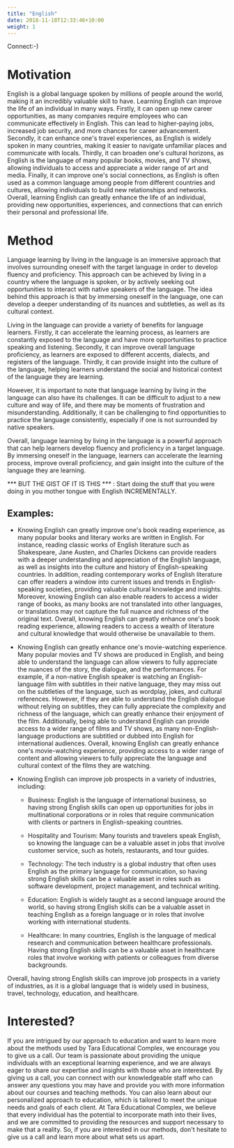 ```yaml
---
title: "English"
date: 2018-11-18T12:33:46+10:00
weight: 1
---
```


Connect:-)

# Motivation 

English is a global language spoken by millions of people around the world, making it an incredibly valuable skill to have. Learning English can improve the life of an individual in many ways. Firstly, it can open up new career opportunities, as many companies require employees who can communicate effectively in English. This can lead to higher-paying jobs, increased job security, and more chances for career advancement. Secondly, it can enhance one's travel experiences, as English is widely spoken in many countries, making it easier to navigate unfamiliar places and communicate with locals. Thirdly, it can broaden one's cultural horizons, as English is the language of many popular books, movies, and TV shows, allowing individuals to access and appreciate a wider range of art and media. Finally, it can improve one's social connections, as English is often used as a common language among people from different countries and cultures, allowing individuals to build new relationships and networks. Overall, learning English can greatly enhance the life of an individual, providing new opportunities, experiences, and connections that can enrich their personal and professional life.

# Method

Language learning by living in the language is an immersive approach that involves surrounding oneself with the target language in order to develop fluency and proficiency. This approach can be achieved by living in a country where the language is spoken, or by actively seeking out opportunities to interact with native speakers of the language. The idea behind this approach is that by immersing oneself in the language, one can develop a deeper understanding of its nuances and subtleties, as well as its cultural context.

Living in the language can provide a variety of benefits for language learners. Firstly, it can accelerate the learning process, as learners are constantly exposed to the language and have more opportunities to practice speaking and listening. Secondly, it can improve overall language proficiency, as learners are exposed to different accents, dialects, and registers of the language. Thirdly, it can provide insight into the culture of the language, helping learners understand the social and historical context of the language they are learning.

However, it is important to note that language learning by living in the language can also have its challenges. It can be difficult to adjust to a new culture and way of life, and there may be moments of frustration and misunderstanding. Additionally, it can be challenging to find opportunities to practice the language consistently, especially if one is not surrounded by native speakers.

Overall, language learning by living in the language is a powerful approach that can help learners develop fluency and proficiency in a target language. By immersing oneself in the language, learners can accelerate the learning process, improve overall proficiency, and gain insight into the culture of the language they are learning.

*** BUT THE GIST OF IT IS THIS *** : Start doing the stuff that you were doing in you mother tongue with English INCREMENTALLY.

## Examples:

* Knowing English can greatly improve one's book reading experience, as many popular books and literary works are written in English. For instance, reading classic works of English literature such as Shakespeare, Jane Austen, and Charles Dickens can provide readers with a deeper understanding and appreciation of the English language, as well as insights into the culture and history of English-speaking countries. In addition, reading contemporary works of English literature can offer readers a window into current issues and trends in English-speaking societies, providing valuable cultural knowledge and insights. Moreover, knowing English can also enable readers to access a wider range of books, as many books are not translated into other languages, or translations may not capture the full nuance and richness of the original text. Overall, knowing English can greatly enhance one's book reading experience, allowing readers to access a wealth of literature and cultural knowledge that would otherwise be unavailable to them.

* Knowing English can greatly enhance one's movie-watching experience. Many popular movies and TV shows are produced in English, and being able to understand the language can allow viewers to fully appreciate the nuances of the story, the dialogue, and the performances. For example, if a non-native English speaker is watching an English-language film with subtitles in their native language, they may miss out on the subtleties of the language, such as wordplay, jokes, and cultural references. However, if they are able to understand the English dialogue without relying on subtitles, they can fully appreciate the complexity and richness of the language, which can greatly enhance their enjoyment of the film. Additionally, being able to understand English can provide access to a wider range of films and TV shows, as many non-English-language productions are subtitled or dubbed into English for international audiences. Overall, knowing English can greatly enhance one's movie-watching experience, providing access to a wider range of content and allowing viewers to fully appreciate the language and cultural context of the films they are watching.

* Knowing English can improve job prospects in a variety of industries, including:
  - Business: English is the language of international business, so having strong English skills can open up opportunities for jobs in multinational corporations or in roles that require communication with clients or partners in English-speaking countries.

  - Hospitality and Tourism: Many tourists and travelers speak English, so knowing the language can be a valuable asset in jobs that involve customer service, such as hotels, restaurants, and tour guides.

  - Technology: The tech industry is a global industry that often uses English as the primary language for communication, so having strong English skills can be a valuable asset in roles such as software development, project management, and technical writing.

  - Education: English is widely taught as a second language around the world, so having strong English skills can be a valuable asset in teaching English as a foreign language or in roles that involve working with international students.

  - Healthcare: In many countries, English is the language of medical research and communication between healthcare professionals. Having strong English skills can be a valuable asset in healthcare roles that involve working with patients or colleagues from diverse backgrounds.

Overall, having strong English skills can improve job prospects in a variety of industries, as it is a global language that is widely used in business, travel, technology, education, and healthcare.

# Interested?

 If you are intrigued by our approach to education and want to learn more about the methods used by Tara Educational Complex, we encourage you to give us a call. Our team is passionate about providing the unique individuals with an exceptional learning experience, and we are always eager to share our expertise and insights with those who are interested. By giving us a call, you can connect with our knowledgeable staff who can answer any questions you may have and provide you with more information about our courses and teaching methods. You can also learn about our personalized approach to education, which is tailored to meet the unique needs and goals of each client. At Tara Educational Complex, we believe that every individual has the potential to incorporate math into their lives, and we are committed to providing the resources and support necessary to make that a reality. So, if you are interested in our methods, don't hesitate to give us a call and learn more about what sets us apart.
